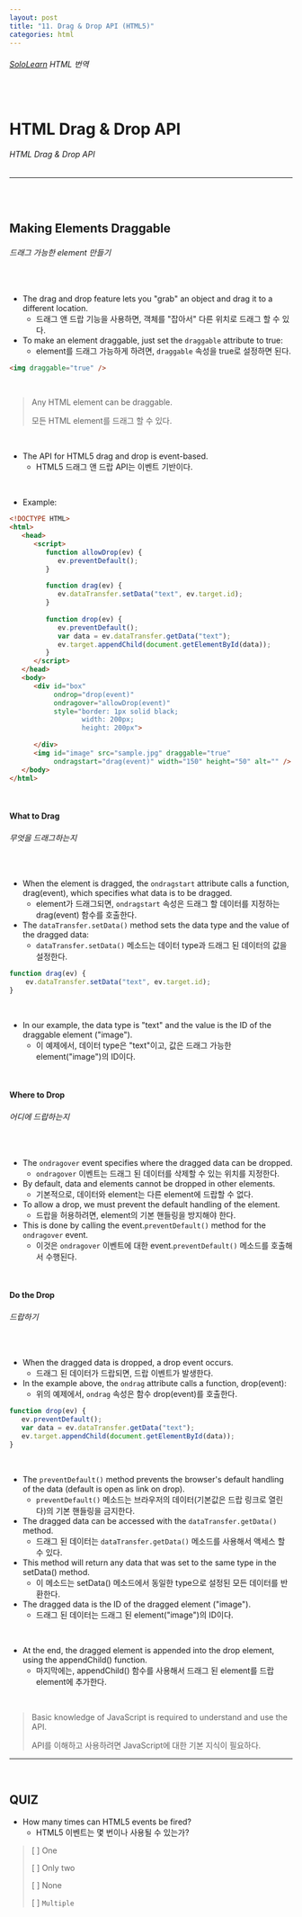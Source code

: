 ```yaml
---
layout: post
title: "11. Drag & Drop API (HTML5)"
categories: html
---
```


###### [SoloLearn](https://www.sololearn.com/) HTML 번역

<br>

# HTML Drag & Drop API

###### HTML Drag & Drop API

------

<br>

<br>

## Making Elements Draggable

###### 드래그 가능한 element 만들기

<br>

- The drag and drop feature lets you "grab" an object and drag it to a different location.
  - 드래그 앤 드랍 기능을 사용하면, 객체를 "잡아서" 다른 위치로 드래그 할 수 있다.
- To make an element draggable, just set the `draggable` attribute to true:
  - element를 드래그 가능하게 하려면, `draggable` 속성을 true로 설정하면 된다.

```html
<img draggable="true" />
```

<br>

> Any HTML element can be draggable.
>
> 모든 HTML element를 드래그 할 수 있다.

<br>

- The API for HTML5 drag and drop is event-based.
  - HTML5 드래그 앤 드랍 API는 이벤트 기반이다.

<br>

- Example:

```html
<!DOCTYPE HTML>
<html>
   <head>
      <script>
         function allowDrop(ev) {
            ev.preventDefault();
         }
         
         function drag(ev) {
            ev.dataTransfer.setData("text", ev.target.id);
         }
         
         function drop(ev) {
            ev.preventDefault();
            var data = ev.dataTransfer.getData("text");
            ev.target.appendChild(document.getElementById(data));
         }
      </script>
   </head>
   <body>
      <div id="box"
           ondrop="drop(event)"
           ondragover="allowDrop(event)"
           style="border: 1px solid black;
                  width: 200px;
                  height: 200px">
         
      </div>
      <img id="image" src="sample.jpg" draggable="true"
           ondragstart="drag(event)" width="150" height="50" alt="" />
   </body>
</html>
```

<br>

#### What to Drag

###### 무엇을 드래그하는지

<br>

- When the element is dragged, the `ondragstart` attribute calls a function, drag(event), which specifies what data is to be dragged.
  - element가 드래그되면, `ondragstart` 속성은 드래그 할 데이터를 지정하는 drag(event) 함수를 호출한다.
- The `dataTransfer.setData()` method sets the data type and the value of the dragged data:
  - `dataTransfer.setData()` 메소드는 데이터 type과 드래그 된 데이터의 값을 설정한다.

```js
function drag(ev) {
	ev.dataTransfer.setData("text", ev.target.id);
}
```

<br>

- In our example, the data type is "text" and the value is the ID of the draggable element ("image").
  - 이 예제에서, 데이터 type은 "text"이고, 값은 드래그 가능한 element("image")의 ID이다.

<br>

#### Where to Drop

###### 어디에 드랍하는지

<br>

- The `ondragover` event specifies where the dragged data can be dropped.
  - `ondragover` 이벤트는 드래그 된 데이터를 삭제할 수 있는 위치를 지정한다.
- By default, data and elements cannot be dropped in other elements.
  - 기본적으로, 데이터와 element는 다른 element에 드랍할 수 없다.
- To allow a drop, we must prevent the default handling of the element.
  - 드랍을 허용하려면, element의 기본 핸들링을 방지해야 한다.
- This is done by calling the event.`preventDefault()` method for the `ondragover` event.
  - 이것은 `ondragover` 이벤트에 대한 event.`preventDefault()` 메소드를 호출해서 수행된다.

<br>

#### Do the Drop

###### 드랍하기

<br>

- When the dragged data is dropped, a drop event occurs.
  - 드래그 된 데이터가 드랍되면, 드랍 이벤트가 발생한다.
- In the example above, the `ondrag` attribute calls a function, drop(event):
  - 위의 예제에서, `ondrag` 속성은 함수 drop(event)를 호출한다.

```js
function drop(ev) {
   ev.preventDefault();
   var data = ev.dataTransfer.getData("text");
   ev.target.appendChild(document.getElementById(data));
}
```

<br>

- The `preventDefault()` method prevents the browser's default handling of the data (default is open as link on drop).
  - `preventDefault()` 메소드는 브라우저의 데이터(기본값은 드랍 링크로 열린다)의 기본 핸들링을 금지한다.
- The dragged data can be accessed with the `dataTransfer.getData()` method.
  - 드래그 된 데이터는 `dataTransfer.getData()` 메소드를 사용해서 액세스 할 수 있다.
- This method will return any data that was set to the same type in the setData() method.
  - 이 메소드는 setData() 메소드에서 동일한 type으로 설정된 모든 데이터를 반환한다.
- The dragged data is the ID of the dragged element ("image").
  - 드래그 된 데이터는 드래그 된 element("image")의 ID이다.

<br>

- At the end, the dragged element is appended into the drop element, using the appendChild() function.
  - 마지막에는, appendChild() 함수를 사용해서 드래그 된 element를 드랍 element에 추가한다.

<br>

> Basic knowledge of JavaScript is required to understand and use the API.
>
> API를 이해하고 사용하려면 JavaScript에 대한 기본 지식이 필요하다.

------

<br>

## QUIZ

- How many times can HTML5 events be fired?
  - HTML5 이벤트는 몇 번이나 사용될 수 있는가?

> [ ] One
>
> [ ] Only two
>
> [ ] None
>
> [ ] `Multiple`

<br>